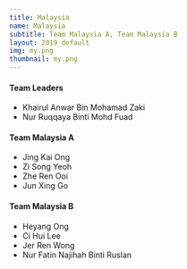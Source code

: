 ```yaml
---
title: Malaysia
name: Malaysia
subtitle: Team Malaysia A, Team Malaysia B
layout: 2019_default
img: my.png
thumbnail: my.png
---
```


#### Team Leaders
* Khairul Anwar Bin Mohamad Zaki
* Nur Ruqqaya Binti Mohd Fuad

#### Team Malaysia A
* Jing Kai Ong
* Zi Song Yeoh
* Zhe Ren Ooi
* Jun Xing Go

#### Team Malaysia B
* Heyang Ong
* Ci Hui Lee
* Jer Ren Wong
* Nur Fatin Najihah Binti Ruslan